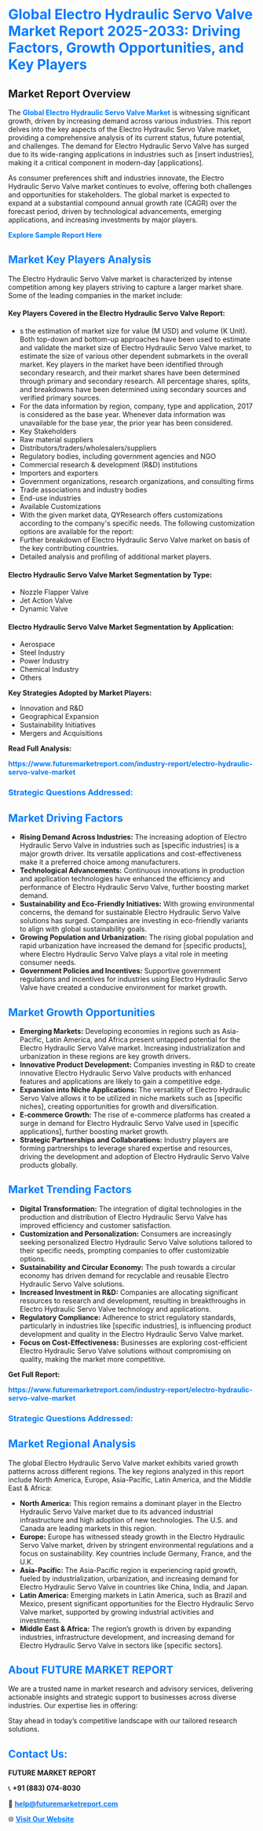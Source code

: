<h1 style="color: #007BFF;">Global Electro Hydraulic Servo Valve Market Report 2025-2033: Driving Factors, Growth Opportunities, and Key Players</h1>

<section id="overview">
<h2>Market Report Overview</h2>
<p>The <a href="https://www.futuremarketreport.com/industry-report/electro-hydraulic-servo-valve-market" style="color: #007BFF; text-decoration: none;"><strong>Global Electro Hydraulic Servo Valve Market</strong></a> is witnessing significant growth, driven by increasing demand across various industries. This report delves into the key aspects of the Electro Hydraulic Servo Valve market, providing a comprehensive analysis of its current status, future potential, and challenges. The demand for Electro Hydraulic Servo Valve has surged due to its wide-ranging applications in industries such as [insert industries], making it a critical component in modern-day [applications].</p>
<p>As consumer preferences shift and industries innovate, the Electro Hydraulic Servo Valve market continues to evolve, offering both challenges and opportunities for stakeholders. The global market is expected to expand at a substantial compound annual growth rate (CAGR) over the forecast period, driven by technological advancements, emerging applications, and increasing investments by major players.</p>
</section>

<section id="overview">
<p><a href="https://www.futuremarketreport.com/request-sample/reportId=50488" style="color: #007BFF; text-decoration: none;"><strong>Explore Sample Report Here</strong></a></p>
</section>

<section id="key-players">
<h2 style="color: #007BFF;">Market Key Players Analysis</h2>
<p>The Electro Hydraulic Servo Valve market is characterized by intense competition among key players striving to capture a larger market share. Some of the leading companies in the market include:</p>
<h4>Key Players Covered in the Electro Hydraulic Servo Valve Report:</h4>
<ul><li>s the estimation of market size for value (M USD) and volume (K Unit). Both top-down and bottom-up approaches have been used to estimate and validate the market size of Electro Hydraulic Servo Valve market, to estimate the size of various other dependent submarkets in the overall market. Key players in the market have been identified through secondary research, and their market shares have been determined through primary and secondary research. All percentage shares, splits, and breakdowns have been determined using secondary sources and verified primary sources.</li><li>For the data information by region, company, type and application, 2017 is considered as the base year. Whenever data information was unavailable for the base year, the prior year has been considered.</li><li>Key Stakeholders</li><li>Raw material suppliers</li><li>Distributors/traders/wholesalers/suppliers</li><li>Regulatory bodies, including government agencies and NGO</li><li>Commercial research &amp; development (R&amp;D) institutions</li><li>Importers and exporters</li><li>Government organizations, research organizations, and consulting firms</li><li>Trade associations and industry bodies</li><li>End-use industries</li><li>Available Customizations</li><li>With the given market data, QYResearch offers customizations according to the company&#039;s specific needs. The following customization options are available for the report:</li><li>Further breakdown of Electro Hydraulic Servo Valve market on basis of the key contributing countries.</li><li>Detailed analysis and profiling of additional market players.</li></ul>
<h4>Electro Hydraulic Servo Valve Market Segmentation by Type:</h4>
<ul><li>Nozzle Flapper Valve</li><li>Jet Action Valve</li><li>Dynamic Valve</li></ul>

<h4>Electro Hydraulic Servo Valve Market Segmentation by Application:</h4>
<ul><li>Aerospace</li><li>Steel Industry</li><li>Power Industry</li><li>Chemical Industry</li><li>Others</li></ul>
<p><strong>Key Strategies Adopted by Market Players:</strong></p>
<ul>
<li>Innovation and R&D</li>
<li>Geographical Expansion</li>
<li>Sustainability Initiatives</li>
<li>Mergers and Acquisitions</li>
</ul>
</section>

<section>
<p><strong>Read Full Analysis: </strong></p><a href="https://www.futuremarketreport.com/industry-report/electro-hydraulic-servo-valve-market" style="color: #007BFF; text-decoration: none;"><strong>https://www.futuremarketreport.com/industry-report/electro-hydraulic-servo-valve-market</strong></a>
<h3 style="color: #007BFF;">Strategic Questions Addressed:</h3>
</section>

<section id="driving-factors">
<h2 style="color: #007BFF;">Market Driving Factors</h2>
<ul>
<li><strong>Rising Demand Across Industries:</strong> The increasing adoption of Electro Hydraulic Servo Valve in industries such as [specific industries] is a major growth driver. Its versatile applications and cost-effectiveness make it a preferred choice among manufacturers.</li>
<li><strong>Technological Advancements:</strong> Continuous innovations in production and application technologies have enhanced the efficiency and performance of Electro Hydraulic Servo Valve, further boosting market demand.</li>
<li><strong>Sustainability and Eco-Friendly Initiatives:</strong> With growing environmental concerns, the demand for sustainable Electro Hydraulic Servo Valve solutions has surged. Companies are investing in eco-friendly variants to align with global sustainability goals.</li>
<li><strong>Growing Population and Urbanization:</strong> The rising global population and rapid urbanization have increased the demand for [specific products], where Electro Hydraulic Servo Valve plays a vital role in meeting consumer needs.</li>
<li><strong>Government Policies and Incentives:</strong> Supportive government regulations and incentives for industries using Electro Hydraulic Servo Valve have created a conducive environment for market growth.</li>
</ul>
</section>

<section id="growth-opportunities">
<h2 style="color: #007BFF;">Market Growth Opportunities</h2>
<ul>
<li><strong>Emerging Markets:</strong> Developing economies in regions such as Asia-Pacific, Latin America, and Africa present untapped potential for the Electro Hydraulic Servo Valve market. Increasing industrialization and urbanization in these regions are key growth drivers.</li>
<li><strong>Innovative Product Development:</strong> Companies investing in R&D to create innovative Electro Hydraulic Servo Valve products with enhanced features and applications are likely to gain a competitive edge.</li>
<li><strong>Expansion into Niche Applications:</strong> The versatility of Electro Hydraulic Servo Valve allows it to be utilized in niche markets such as [specific niches], creating opportunities for growth and diversification.</li>
<li><strong>E-commerce Growth:</strong> The rise of e-commerce platforms has created a surge in demand for Electro Hydraulic Servo Valve used in [specific applications], further boosting market growth.</li>
<li><strong>Strategic Partnerships and Collaborations:</strong> Industry players are forming partnerships to leverage shared expertise and resources, driving the development and adoption of Electro Hydraulic Servo Valve products globally.</li>
</ul>
</section>

<section id="trending-factors">
<h2 style="color: #007BFF;">Market Trending Factors</h2>
<ul>
<li><strong>Digital Transformation:</strong> The integration of digital technologies in the production and distribution of Electro Hydraulic Servo Valve has improved efficiency and customer satisfaction.</li>
<li><strong>Customization and Personalization:</strong> Consumers are increasingly seeking personalized Electro Hydraulic Servo Valve solutions tailored to their specific needs, prompting companies to offer customizable options.</li>
<li><strong>Sustainability and Circular Economy:</strong> The push towards a circular economy has driven demand for recyclable and reusable Electro Hydraulic Servo Valve solutions.</li>
<li><strong>Increased Investment in R&D:</strong> Companies are allocating significant resources to research and development, resulting in breakthroughs in Electro Hydraulic Servo Valve technology and applications.</li>
<li><strong>Regulatory Compliance:</strong> Adherence to strict regulatory standards, particularly in industries like [specific industries], is influencing product development and quality in the Electro Hydraulic Servo Valve market.</li>
<li><strong>Focus on Cost-Effectiveness:</strong> Businesses are exploring cost-efficient Electro Hydraulic Servo Valve solutions without compromising on quality, making the market more competitive.</li>
</ul>
</section>

<section>
<p><strong>Get Full Report: </strong></p><a href="https://www.futuremarketreport.com/industry-report/electro-hydraulic-servo-valve-market" style="color: #007BFF; text-decoration: none;"><strong>https://www.futuremarketreport.com/industry-report/electro-hydraulic-servo-valve-market</strong></a>
<h3 style="color: #007BFF;">Strategic Questions Addressed:</h3>
</section>


<section id="regional-analysis">
<h2 style="color: #007BFF;">Market Regional Analysis</h2>
<p>The global Electro Hydraulic Servo Valve market exhibits varied growth patterns across different regions. The key regions analyzed in this report include North America, Europe, Asia-Pacific, Latin America, and the Middle East & Africa:</p>
<ul>
<li><strong>North America:</strong> This region remains a dominant player in the Electro Hydraulic Servo Valve market due to its advanced industrial infrastructure and high adoption of new technologies. The U.S. and Canada are leading markets in this region.</li>
<li><strong>Europe:</strong> Europe has witnessed steady growth in the Electro Hydraulic Servo Valve market, driven by stringent environmental regulations and a focus on sustainability. Key countries include Germany, France, and the U.K.</li>
<li><strong>Asia-Pacific:</strong> The Asia-Pacific region is experiencing rapid growth, fueled by industrialization, urbanization, and increasing demand for Electro Hydraulic Servo Valve in countries like China, India, and Japan.</li>
<li><strong>Latin America:</strong> Emerging markets in Latin America, such as Brazil and Mexico, present significant opportunities for the Electro Hydraulic Servo Valve market, supported by growing industrial activities and investments.</li>
<li><strong>Middle East & Africa:</strong> The region’s growth is driven by expanding industries, infrastructure development, and increasing demand for Electro Hydraulic Servo Valve in sectors like [specific sectors].</li>
</ul>
</section>

<footer>
<h2 style="color: #007BFF;">About FUTURE MARKET REPORT</h2>
<p>We are a trusted name in market research and advisory services, delivering actionable insights and strategic support to businesses across diverse industries. Our expertise lies in offering:</p>

<p>Stay ahead in today’s competitive landscape with our tailored research solutions.</p>

<h2 style="color: #007BFF;">Contact Us:</h2>
<p><strong>FUTURE MARKET REPORT</strong></p>
<p>📞 <strong>+91 (883) 074-8030</strong></p>
<p>📧 <strong><a href="mailto:help@futuremarketreport.com" style="color: #007BFF;">help@futuremarketreport.com</a></strong></p>
<p>🌐 <strong><a href="https://www.futuremarketreport.com/" style="color: #007BFF;">Visit Our Website</a></strong></p>
</footer>